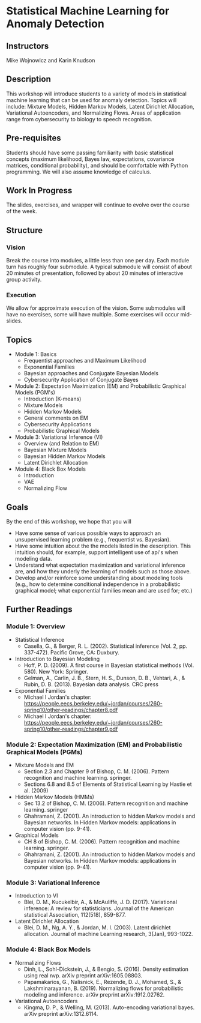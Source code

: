 # Statistical Machine Learning for Anomaly Detection 

## Instructors 
Mike Wojnowicz and Karin Knudson 


## Description
This workshop will introduce students to a variety of models in statistical machine learning that can be used for anomaly detection. Topics will include:  Mixture Models, Hidden Markov Models, Latent Dirichlet Allocation, Variational Autoencoders, and Normalizing Flows. Areas of application range from cybersecurity to biology to speech recognition. 


## Pre-requisites

Students should have some passing familiarity with basic statistical concepts (maximum likelihood, Bayes law, expectations, covariance matrices, conditional probability), and should be comfortable with Python programming.  We will also assume knowledge of calculus.

## Work In Progress

The slides, exercises, and wrapper will continue to evolve over the course of the week.  

## Structure 

### Vision
Break the course into modules, a little less than one per day.  Each module turn has roughly four submodule.  A typical submodule will consist of about 20 minutes of presentation, followed by about 20 minutes of interactive group activity. 

### Execution

We allow for approximate execution of the vision.
Some submodules will have no exercises, some will have multiple.  Some exercises will occur mid-slides.


## Topics

* Module 1: Basics 
    * Frequentist approaches and Maximum Likelihood 
    * Exponential Families 
    * Bayesian approaches and Conjugate Bayesian Models
    * Cybersecurity Application of Conjugate Bayes
* Module 2: Expectation Maximization (EM) and Probabilistic Graphical Models (PGM's)
    * Introduction (K-means)
    * Mixture Models
    * Hidden Markov Models
    * General comments on EM 
    * Cybersecurity Applications
    * Probabilistic Graphical Models
* Module 3: Variational Inference (VI)
    * Overview (and Relation to EM) 
    * Bayesian Mixture Models
    * Bayesian Hidden Markov Models
    * Latent Dirichlet Allocation 
* Module 4: Black Box Models 
    * Introduction 
    * VAE 
    * Normalizing Flow

## Goals
By the end of this workshop, we hope that you will

* Have some sense of various possible ways to approach an unsupervised learning problem (e.g., frequentist vs. Bayesian).
* Have some intuition about the the models listed in the description.  This intuition should, for example, support intelligent use of api's when modeling data.
* Understand what expectation maximization and variational inference are, and how they underly the learning of models such as those above.
* Develop and/or reinforce some understanding about modeling tools (e.g., how to determine conditional independence in a probabilistic graphical model; what exponential families mean and are used for; etc.)


## Further Readings

### Module 1: Overview 
* Statistical Inference
   * Casella, G., & Berger, R. L. (2002). Statistical inference (Vol. 2, pp. 337-472). Pacific Grove, CA: Duxbury. 
* Introduction to Bayesian Modeling
	* Hoff, P. D. (2009). A first course in Bayesian statistical methods (Vol. 580). New York: Springer.
	* Gelman, A., Carlin, J. B., Stern, H. S., Dunson, D. B., Vehtari, A., & Rubin, D. B. (2013). Bayesian data analysis. CRC press
* Exponential Families
	* Michael I Jordan's chapter: https://people.eecs.berkeley.edu/~jordan/courses/260-spring10/other-readings/chapter8.pdf
	* Michael I Jordan's chapter: https://people.eecs.berkeley.edu/~jordan/courses/260-spring10/other-readings/chapter9.pdf

### Module 2: Expectation Maximization (EM) and Probabilistic Graphical Models (PGMs)
* Mixture Models and EM  
	* Section 2.3 and Chapter 9 of Bishop, C. M. (2006). Pattern recognition and machine learning. springer.
	* Sections 6.8 and 8.5 of Elements of Statistical Learning by Hastie et al. (2009)
* Hidden Markov Models (HMMs)
	* Sec 13.2 of Bishop, C. M. (2006). Pattern recognition and machine learning. springer
	* Ghahramani, Z. (2001). An introduction to hidden Markov models and Bayesian networks. In Hidden Markov models: applications in computer vision (pp. 9-41).
* Graphical Models
	* CH 8 of Bishop, C. M. (2006). Pattern recognition and machine learning. springer.
	* Ghahramani, Z. (2001). An introduction to hidden Markov models and Bayesian networks. In Hidden Markov models: applications in computer vision (pp. 9-41).

### Module 3: Variational Inference
* Introduction to VI 
	* Blei, D. M., Kucukelbir, A., & McAuliffe, J. D. (2017). Variational inference: A review for statisticians. Journal of the American statistical Association, 112(518), 859-877.
* Latent Dirichlet Allocation
	* Blei, D. M., Ng, A. Y., & Jordan, M. I. (2003). Latent dirichlet allocation. Journal of machine Learning research, 3(Jan), 993-1022.

### Module 4: Black Box Models 

* Normalizing Flows 
	* Dinh, L., Sohl-Dickstein, J., & Bengio, S. (2016). Density estimation using real nvp. arXiv preprint arXiv:1605.08803.
	* Papamakarios, G., Nalisnick, E., Rezende, D. J., Mohamed, S., & Lakshminarayanan, B. (2019). Normalizing flows for probabilistic modeling and inference. arXiv preprint arXiv:1912.02762. 
* Variational Autoencoders
   * Kingma, D. P., & Welling, M. (2013). Auto-encoding variational bayes. arXiv preprint arXiv:1312.6114.